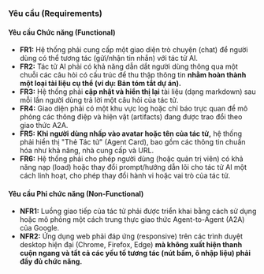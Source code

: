 ### **Yêu cầu (Requirements)**

#### **Yêu cầu Chức năng (Functional)**

* **FR1:** Hệ thống phải cung cấp một giao diện trò chuyện (chat) để người dùng có thể tương tác (gửi/nhận tin nhắn) với tác tử AI.
* **FR2:** Tác tử AI phải có khả năng dẫn dắt người dùng thông qua một chuỗi các câu hỏi có cấu trúc để thu thập thông tin **nhằm hoàn thành một loại tài liệu cụ thể (ví dụ: Bản tóm tắt dự án).**
* **FR3:** Hệ thống phải **cập nhật và hiển thị lại** tài liệu (dạng markdown) sau mỗi lần người dùng trả lời một câu hỏi của tác tử.
* **FR4:** Giao diện phải có một khu vực log hoặc chỉ báo trực quan để mô phỏng các thông điệp và hiện vật (artifacts) đang được trao đổi theo giao thức A2A.
* **FR5:** **Khi người dùng nhấp vào avatar hoặc tên của tác tử,** hệ thống phải hiển thị "Thẻ Tác tử" (Agent Card), bao gồm các thông tin chuẩn hóa như khả năng, nhà cung cấp và URL.
* **FR6:** Hệ thống phải cho phép người dùng (hoặc quản trị viên) có khả năng nạp (load) hoặc thay đổi prompt/hướng dẫn lõi cho tác tử AI một cách linh hoạt, cho phép thay đổi hành vi hoặc vai trò của tác tử.

#### **Yêu cầu Phi chức năng (Non-Functional)**

* **NFR1:** Luồng giao tiếp của tác tử phải được triển khai bằng cách sử dụng hoặc mô phỏng một cách trung thực giao thức Agent-to-Agent (A2A) của Google.
* **NFR2:** Ứng dụng web phải đáp ứng (responsive) trên các trình duyệt desktop hiện đại (Chrome, Firefox, Edge) **mà không xuất hiện thanh cuộn ngang và tất cả các yếu tố tương tác (nút bấm, ô nhập liệu) phải đầy đủ chức năng.**
